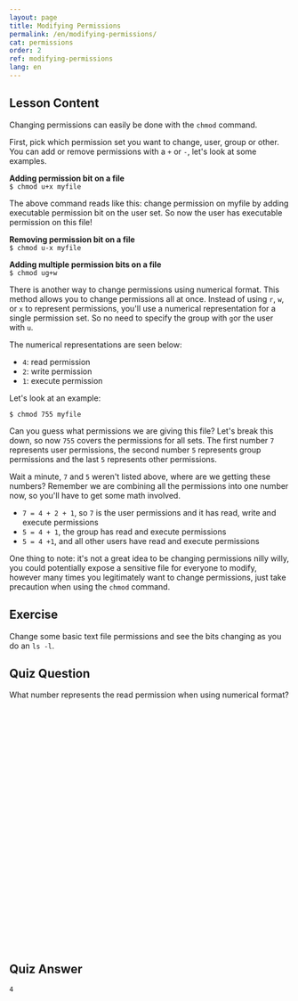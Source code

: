 ```yaml
---
layout: page
title: Modifying Permissions
permalink: /en/modifying-permissions/
cat: permissions
order: 2
ref: modifying-permissions
lang: en
---
```


## Lesson Content

Changing permissions can easily be done with the `chmod` command. 

First, pick which permission set you want to change, user, group or other. You can add or remove permissions with a `+` or `-`, let's look at some examples.

**Adding permission bit on a file**  
`$ chmod u+x myfile`

The above command reads like this: change permission on myfile by adding executable permission bit on the user set. So now the user has executable permission on this file!

**Removing permission bit on a file**  
`$ chmod u-x myfile`

**Adding multiple permission bits on a file**  
`$ chmod ug+w`

There is another way to change permissions using numerical format. This method allows you to change permissions all at once. Instead of using `r`, `w`, or `x` to represent permissions, you'll use a numerical representation for a single permission set. So no need to specify the group with `g`or the user with `u`.

The numerical representations are seen below:

* `4`: read permission
* `2`: write permission
* `1`: execute permission

Let's look at an example: 

`$ chmod 755 myfile`

Can you guess what permissions we are giving this file? Let's break this down, so now `755` covers the permissions for all sets. The first number `7` represents user permissions, the second number `5` represents group permissions and the last `5` represents other permissions. 

Wait a minute, `7` and `5` weren't listed above, where are we getting these numbers? Remember we are combining all the permissions into one number now, so you'll have to get some math involved.

* `7 = 4 + 2 + 1`, so `7` is the user permissions and it has read, write and execute permissions
* `5 = 4 + 1`, the group has read and execute permissions
* `5 = 4 +1`, and all other users have read and execute permissions

One thing to note: it's not a great idea to be changing permissions nilly willy, you could potentially expose a sensitive file for everyone to modify, however many times you legitimately want to change permissions, just take precaution when using the `chmod` command.

## Exercise

Change some basic text file permissions and see the bits changing as you do an `ls -l`.

## Quiz Question

What number represents the read permission when using numerical format?  
<br /><br /><br /><br /><br /><br /><br /><br /><br /><br /><br /><br /><br /><br /><br /><br /><br /><br /><br /><br /><br /><br /><br /><br /><br /><br /> 
## Quiz Answer

`4`